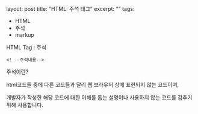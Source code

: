 layout: post
title: "HTML: 주석 태그"
excerpt: ""
tags: 
  - HTML
  - 주석
  - markup


HTML Tag : 주석

    <! --주석내용-->

주석이란?

html코드들 중에 다른 코드들과 달리 웹 브라우저 상에 표현되지 않는 코드이며,

개발자가 작성한 해당 코드에 대한 이해를 돕는 설명이나 사용하지 않는 코드를 감추기 위해 사용합니다.


